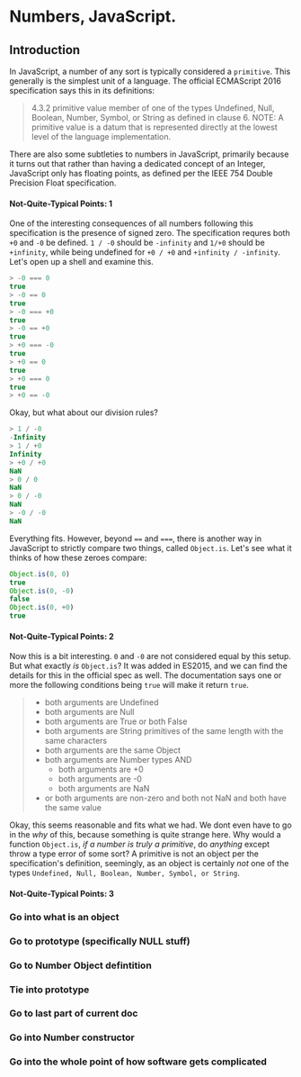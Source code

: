 # Numbers, JavaScript.

## Introduction
In JavaScript, a number of any sort is typically considered a `primitive`.
This generally is the simplest unit of a language.
The official ECMAScript 2016 specification says this in its definitions:


> 4.3.2 primitive value
> member of one of the types Undefined, Null, Boolean, Number, Symbol, or String as defined in clause 6.
> NOTE:
> A primitive value is a datum that is represented directly at the lowest level of the language implementation.

There are also some subtleties to numbers in JavaScript, primarily because it turns out that rather than having a dedicated concept of an Integer, JavaScript only has floating points, as defined per the IEEE 754 Double Precision Float specification.

#### Not-Quite-Typical Points: 1

One of the interesting consequences of all numbers following this specification is the presence of signed zero.
The specification requres both `+0` and `-0` be defined. `1 / -0` should be `-infinity` and `1/+0` should be `+infinity`, while being undefined for `+0 / +0` and `+infinity / -infinity`.
Let's open up a shell and examine this.

```javascript
> -0 === 0
true
> -0 == 0
true
> -0 === +0
true
> -0 == +0
true
> +0 === -0
true
> +0 == 0
true
> +0 === 0
true
> +0 == -0
```
Okay, but what about our division rules?

```javascript
> 1 / -0
-Infinity
> 1 / +0
Infinity
> +0 / +0 
NaN
> 0 / 0
NaN
> 0 / -0
NaN
> -0 / -0
NaN
```

Everything fits.
However, beyond `==` and `===`, there is another way in JavaScript to strictly compare two things, called `Object.is`.
Let's see what it thinks of how these zeroes compare:

```javascript
Object.is(0, 0)
true
Object.is(0, -0)
false
Object.is(0, +0)
true
```

#### Not-Quite-Typical Points: 2

Now this is a bit interesting. `0` and `-0` are not considered equal by this setup.
But what exactly _is_ `Object.is`?
It was added in ES2015, and we can find the details for this in the official spec as well.
The documentation says one or more the following conditions being `true` will make it return `true`.


> - both arguments are Undefined
> - both arguments are Null
> - both arguments are True or both False
> - both arguments are String primitives of the same length with the same characters
> - both arguments are the same Object
> - both arguments are Number types AND
>     - both arguments are +0
>     - both arguments are -0
>     - both arguments are NaN
> - or both arguments are non-zero and both not NaN and both have the same value

Okay, this seems reasonable and fits what we had.
We dont even have to go in the _why_ of this, because something is quite strange here.
Why would a function `Object.is`, _if a number is truly a primitive_, do _anything_ except throw a type error of some sort?
A primitive is not an object per the specification's definition, seemingly, as an object is certainly _not_ one of the types `Undefined, Null, Boolean, Number, Symbol, or String`.

#### Not-Quite-Typical Points: 3


### Go into what is an object
### Go to prototype (specifically NULL stuff)
### Go to Number Object defintition
### Tie into prototype
### Go to last part of current doc
### Go into Number constructor
### Go into the whole point of how software gets complicated
